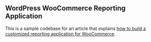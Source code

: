 ## WordPress WooCommerce Reporting Application

This is a sample codebase for an article that explains [how to build a customized reporting application for WooCommerce](https://kinsta.com/blog/woocommerce-reporting-application/).
